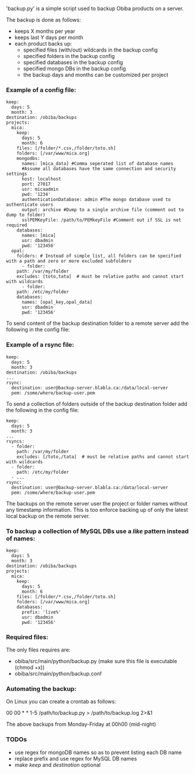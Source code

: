 'backup.py' is a simple script used to backup Obiba products on a server.

The backup is done as follows:
* keeps X months per year
* keeps last Y days per month
* each product backs up:
  * specified files (with/out) wildcards in the backup config 
  * specified folders in the backup config
  * specified databases in the backup config
  * specified mongo DBs in the backup config
  * the backup days and months can be customized per project

### Example of a config file:

	keep:
	  days: 5
	  month: 3
	destination: /obiba/backups
	projects:
	  mica:
	    keep:
	      days: 5
	      month: 6
	    files: [/folder/*.csv,/folder/toto.sh]
	    folders: [/var/www/mica.org]
	    mongodbs:
	      names: [mica_data] #Comma seperated list of database names
	      #Assume all databases have the same connection and security settings
	      host: localhost
	      port: 27017
	      usr: micaadmin
	      pwd: '1234'
	      authenticationDatabase: admin #The mongo database used to authenticate users
	      output: archive #Dump to a single archive file (comment out to dump to folder)
	      sslPEMKeyFile: /path/to/PEMkeyFile #Comment out if SSL is not required	      
	    databases:
	      names: [mica]
	      usr: dbadmin
	      pwd: '123456'
	  opal:
	    folders: # Instead of simple list, all folders can be specified with a path and zero or more excluded subfolders
	      - folder:
		path: /var/my/folder
		excludes: [toto,tata]  # must be relative paths and cannot start with wildcards
	      - folder:
		path: /etc/my/folder
	    databases:
	      names: [opal_key,opal_data]
	      usr: dbadmin
	      pwd: '123456'

To send content of the backup destination folder to a remote server add the following in the config file:

### Example of a rsync file:

	keep:
	  days: 5
	  month: 3
	destination: /obiba/backups
	...
	rsync:
	  destination: user@backup-server.blabla.ca:/data/local-server
	  pem: /some/where/backup-user.pem
	  


To send a collection of folders outside of the backup destination folder add the following in the config file:

	keep:
	  days: 5
	  month: 3
	...
	rsyncs:
	  - folder:
	    path: /var/my/folder
	    excludes: [/toto,/tata]  # must be relative paths and cannot start with wildcards
	  - folder:
	    path: /etc/my/folder
	  - ...
	rsync:
	  destination: user@backup-server.blabla.ca:/data/local-server
	  pem: /some/where/backup-user.pem

The backups on the remote server user the project or folder names without any timestamp information. This is too enforce backing up of only the latest local backup on the remote server.

### To backup a collection of MySQL DBs use a _like_ pattern instead of names:

	keep:
	  days: 5
	  month: 3
	destination: /obiba/backups
	projects:
	  mica:
	    keep:
	      days: 5
	      month: 6
	    files: [/folder/*.csv,/folder/toto.sh]
	    folders: [/var/www/mica.org]
	    databases:
	      prefix: 'live%'
	      usr: dbadmin
	      pwd: '123456'

### Required files:

The only files requires are:

* obiba/src/main/python/backup.py (make sure this file is executable (chmod +x))
* obiba/src/main/python/backup.conf


### Automating the backup:

On Linux you can create a crontab as follows:

00 00 * * 1-5 /path/to/backup.py > /path/to/backup.log 2>&1

The above backups from Monday-Friday at 00h00 (mid-night)

### TODOs

* use regex for mongoDB names so as to prevent listing each DB name
* replace prefix and use regex for MySQL DB names
* make _keep_ and _destination_ optional
